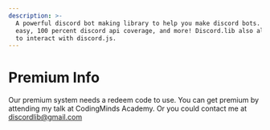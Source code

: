 ```yaml
---
description: >-
  A powerful discord bot making library to help you make discord bots. Super
  easy, 100 percent discord api coverage, and more! Discord.lib also allows you
  to interact with discord.js.
---
```


# Premium Info

Our premium system needs a redeem code to use. You can get premium by attending my talk at CodingMinds Academy. Or you could contact me at discordlib@gmail.com 

